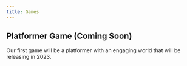 ```yaml
---
title: Games
---
```



## Platformer Game (Coming Soon)

Our first game will be a platformer with an engaging world that will be releasing in 2023.

